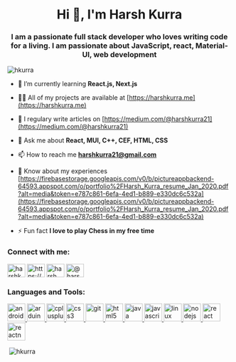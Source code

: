 <h1 align="center">Hi 👋, I'm Harsh Kurra</h1>
<h3 align="center">I am a passionate full stack developer who loves writing code for a living. I am passionate about JavaScript, react, Material-UI, web development</h3>

<p align="left"> <img src="https://komarev.com/ghpvc/?username=hkurra&label=Profile%20views&color=0e75b6&style=flat" alt="hkurra" /> </p>

- 🌱 I’m currently learning **React.js, Next.js**

- 👨‍💻 All of my projects are available at [https://harshkurra.me](https://harshkurra.me)

- 📝 I regulary write articles on [https://medium.com/@harshkurra21](https://medium.com/@harshkurra21)

- 💬 Ask me about **React, MUI, C++, CEF, HTML, CSS**

- 📫 How to reach me **harshkurra21@gmail.com**

- 📄 Know about my experiences [https://firebasestorage.googleapis.com/v0/b/pictureappbackend-64593.appspot.com/o/portfolio%2FHarsh_Kurra_resume_Jan_2020.pdf?alt=media&token=e787c861-6efa-4ed1-b889-e330dc6c532a](https://firebasestorage.googleapis.com/v0/b/pictureappbackend-64593.appspot.com/o/portfolio%2FHarsh_Kurra_resume_Jan_2020.pdf?alt=media&token=e787c861-6efa-4ed1-b889-e330dc6c532a)

- ⚡ Fun fact **I love to play Chess in my free time**

<h3 align="left">Connect with me:</h3>
<p align="left">
<a href="https://twitter.com/harshkurra" target="blank"><img align="center" src="https://cdn.jsdelivr.net/npm/simple-icons@3.0.1/icons/twitter.svg" alt="harshkurra" height="30" width="40" /></a>
<a href="https://linkedin.com/in/https://www.linkedin.com/in/harshkurra21/" target="blank"><img align="center" src="https://cdn.jsdelivr.net/npm/simple-icons@3.0.1/icons/linkedin.svg" alt="https://www.linkedin.com/in/harshkurra21/" height="30" width="40" /></a>
<a href="https://codesandbox.com/harsh kurra" target="blank"><img align="center" src="https://cdn.jsdelivr.net/npm/simple-icons@3.0.1/icons/codesandbox.svg" alt="harsh kurra" height="30" width="40" /></a>
<a href="https://medium.com/@harshkurra21" target="blank"><img align="center" src="https://cdn.jsdelivr.net/npm/simple-icons@3.0.1/icons/medium.svg" alt="@harshkurra21" height="30" width="40" /></a>
</p>

<h3 align="left">Languages and Tools:</h3>
<p align="left"> <a href="https://developer.android.com" target="_blank"> <img src="https://devicons.github.io/devicon/devicon.git/icons/android/android-original-wordmark.svg" alt="android" width="40" height="40"/> </a> <a href="https://www.arduino.cc/" target="_blank"> <img src="https://cdn.worldvectorlogo.com/logos/arduino-1.svg" alt="arduino" width="40" height="40"/> </a> <a href="https://www.w3schools.com/cpp/" target="_blank"> <img src="https://devicons.github.io/devicon/devicon.git/icons/cplusplus/cplusplus-original.svg" alt="cplusplus" width="40" height="40"/> </a> <a href="https://www.w3schools.com/css/" target="_blank"> <img src="https://devicons.github.io/devicon/devicon.git/icons/css3/css3-original-wordmark.svg" alt="css3" width="40" height="40"/> </a> <a href="https://git-scm.com/" target="_blank"> <img src="https://www.vectorlogo.zone/logos/git-scm/git-scm-icon.svg" alt="git" width="40" height="40"/> </a> <a href="https://www.w3.org/html/" target="_blank"> <img src="https://devicons.github.io/devicon/devicon.git/icons/html5/html5-original-wordmark.svg" alt="html5" width="40" height="40"/> </a> <a href="https://www.java.com" target="_blank"> <img src="https://devicons.github.io/devicon/devicon.git/icons/java/java-original-wordmark.svg" alt="java" width="40" height="40"/> </a> <a href="https://developer.mozilla.org/en-US/docs/Web/JavaScript" target="_blank"> <img src="https://devicons.github.io/devicon/devicon.git/icons/javascript/javascript-original.svg" alt="javascript" width="40" height="40"/> </a> <a href="https://www.linux.org/" target="_blank"> <img src="https://devicons.github.io/devicon/devicon.git/icons/linux/linux-original.svg" alt="linux" width="40" height="40"/> </a> <a href="https://nodejs.org" target="_blank"> <img src="https://devicons.github.io/devicon/devicon.git/icons/nodejs/nodejs-original-wordmark.svg" alt="nodejs" width="40" height="40"/> </a> <a href="https://reactjs.org/" target="_blank"> <img src="https://devicons.github.io/devicon/devicon.git/icons/react/react-original-wordmark.svg" alt="react" width="40" height="40"/> </a> <a href="https://reactnative.dev/" target="_blank"> <img src="https://reactnative.dev/img/header_logo.svg" alt="reactnative" width="40" height="40"/> </a> </p>

<p>&nbsp;<img align="center" src="https://github-readme-stats.vercel.app/api?username=hkurra&show_icons=true&locale=en" alt="hkurra" /></p>
